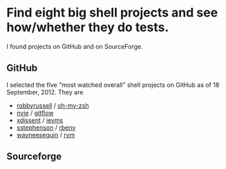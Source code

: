 Find eight big shell projects and see how/whether they do tests.
=====

I found projects on GitHub and on SourceForge.

## GitHub

I selected the five "most watched overall" shell projects on GitHub as of
18 September, 2012. They are

* [robbyrussell](https://github.com/robbyrussell) / [oh-my-zsh](https://github.com/robbyrussell/oh-my-zsh)
* [nvie](https://github.com/nvie) / [gitflow](https://github.com/nvie/gitflow)
* [xdissent](https://github.com/xdissent) / [ievms](https://github.com/xdissent/ievms)
* [sstephenson](https://github.com/sstephenson) / [rbenv](https://github.com/sstephenson/rbenv)
* [wayneeseguin](https://github.com/wayneeseguin) / [rvm](https://github.com/wayneeseguin/rvm)

## Sourceforge
